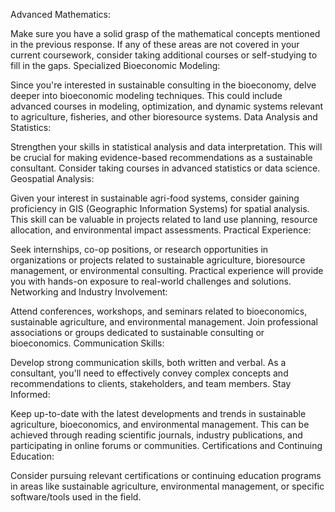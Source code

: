 Advanced Mathematics:

Make sure you have a solid grasp of the mathematical concepts mentioned in the previous response. If any of these areas are not covered in your current coursework, consider taking additional courses or self-studying to fill in the gaps.
Specialized Bioeconomic Modeling:

Since you're interested in sustainable consulting in the bioeconomy, delve deeper into bioeconomic modeling techniques. This could include advanced courses in modeling, optimization, and dynamic systems relevant to agriculture, fisheries, and other bioresource systems.
Data Analysis and Statistics:

Strengthen your skills in statistical analysis and data interpretation. This will be crucial for making evidence-based recommendations as a sustainable consultant. Consider taking courses in advanced statistics or data science.
Geospatial Analysis:

Given your interest in sustainable agri-food systems, consider gaining proficiency in GIS (Geographic Information Systems) for spatial analysis. This skill can be valuable in projects related to land use planning, resource allocation, and environmental impact assessments.
Practical Experience:

Seek internships, co-op positions, or research opportunities in organizations or projects related to sustainable agriculture, bioresource management, or environmental consulting. Practical experience will provide you with hands-on exposure to real-world challenges and solutions.
Networking and Industry Involvement:

Attend conferences, workshops, and seminars related to bioeconomics, sustainable agriculture, and environmental management. Join professional associations or groups dedicated to sustainable consulting or bioeconomics.
Communication Skills:

Develop strong communication skills, both written and verbal. As a consultant, you'll need to effectively convey complex concepts and recommendations to clients, stakeholders, and team members.
Stay Informed:

Keep up-to-date with the latest developments and trends in sustainable agriculture, bioeconomics, and environmental management. This can be achieved through reading scientific journals, industry publications, and participating in online forums or communities.
Certifications and Continuing Education:

Consider pursuing relevant certifications or continuing education programs in areas like sustainable agriculture, environmental management, or specific software/tools used in the field.
